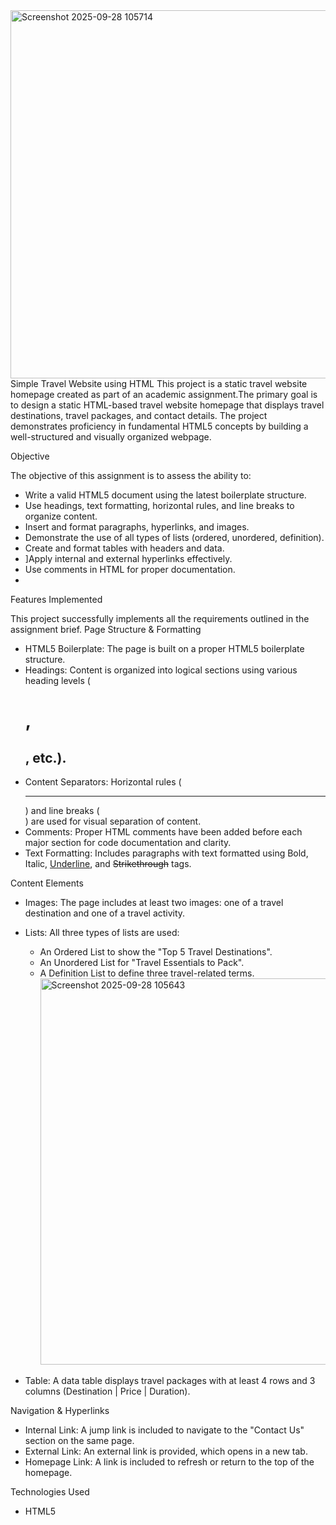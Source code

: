 <img width="1300" height="589" alt="Screenshot 2025-09-28 105714" src="https://github.com/user-attachments/assets/751731d0-f6c2-4214-bea4-3a681a7f26d4" />
Simple Travel Website using HTML
This project is a static travel website homepage created as part of an academic assignment.The primary goal is to design a static HTML-based travel website homepage that displays travel destinations, travel packages, and contact details. The project demonstrates proficiency in fundamental HTML5 concepts by building a well-structured and visually organized webpage.

Objective

The objective of this assignment is to assess the ability to:
 * Write a valid HTML5 document using the latest boilerplate structure.
 * Use headings, text formatting, horizontal rules, and line breaks to organize content.
 * Insert and format paragraphs, hyperlinks, and images.
 * Demonstrate the use of all types of lists (ordered, unordered, definition).
 * Create and format tables with headers and data.
 * ]Apply internal and external hyperlinks effectively.
 * Use comments in HTML for proper documentation.
 * 
Features Implemented

This project successfully implements all the requirements outlined in the assignment brief.
Page Structure & Formatting
 * HTML5 Boilerplate: The page is built on a proper HTML5 boilerplate structure.
 * Headings: Content is organized into logical sections using various heading levels (<h1>, <h2>, etc.).
 * Content Separators: Horizontal rules (<hr>) and line breaks (<br>) are used for visual separation of content.
 * Comments: Proper HTML comments have been added before each major section for code documentation and clarity.
 * Text Formatting: Includes paragraphs with text formatted using Bold, Italic, <u>Underline</u>, and <s>Strikethrough</s> tags.

Content Elements

 * Images: The page includes at least two images: one of a travel destination and one of a travel activity.
 * Lists: All three types of lists are used:
   * An Ordered List to show the "Top 5 Travel Destinations".
   * An Unordered List for "Travel Essentials to Pack".
   * A Definition List to define three travel-related terms.<img width="1302" height="618" alt="Screenshot 2025-09-28 105643" src="https://github.com/user-attachments/assets/aa2fbd90-d43a-4866-8746-776ace5ea5e2" />
   



 * Table: A data table displays travel packages with at least 4 rows and 3 columns (Destination | Price | Duration).

Navigation & Hyperlinks

 * Internal Link: A jump link is included to navigate to the "Contact Us" section on the same page.
 * External Link: An external link is provided, which opens in a new tab.
 * Homepage Link: A link is included to refresh or return to the top of the homepage.

Technologies Used
 * HTML5
